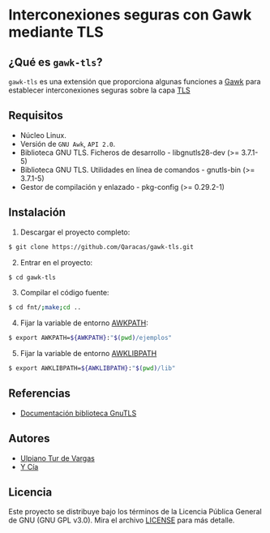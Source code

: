 # Interconexiones seguras con Gawk mediante TLS

## ¿Qué es `gawk-tls`?

`gawk-tls` es una extensión que proporciona algunas funciones a [Gawk](https://www.gnu.org/software/gawk/manual/gawk.html) para establecer interconexiones seguras sobre la capa [TLS](https://es.wikipedia.org/wiki/Seguridad_de_la_capa_de_transporte)

## Requisitos

* Núcleo Linux.
* Versión de `GNU Awk`, `API 2.0`.
* Biblioteca GNU TLS. Ficheros de desarrollo - libgnutls28-dev (>= 3.7.1-5)
* Biblioteca GNU TLS. Utilidades en línea de comandos - gnutls-bin (>= 3.7.1-5)
* Gestor de compilación y enlazado - pkg-config (>= 0.29.2-1)

## Instalación

1. Descargar el proyecto completo:

```bash
$ git clone https://github.com/Qaracas/gawk-tls.git
```
2. Entrar en el proyecto:

```bash
$ cd gawk-tls
```

3. Compilar el código fuente:

```bash
$ cd fnt/;make;cd ..
```

4. Fijar la variable de entorno [AWKPATH](https://www.gnu.org/software/gawk/manual/gawk.html#AWKPATH-Variable):

```bash
$ export AWKPATH=${AWKPATH}:"$(pwd)/ejemplos"
```

5. Fijar la variable de entorno [AWKLIBPATH](https://www.gnu.org/software/gawk/manual/html_node/AWKLIBPATH-Variable.html)

```bash
$ export AWKLIBPATH=${AWKLIBPATH}:"$(pwd)/lib"
```

## Referencias

* [Documentación biblioteca GnuTLS](https://www.gnutls.org/manual/html_node/index.html)

## Autores

* [Ulpiano Tur de Vargas](https://github.com/Qaracas)
* [Y Cía](https://github.com/Qaracas/gawk-tls/contributors)

## Licencia

Este proyecto se distribuye bajo los términos de la Licencia Pública General de GNU (GNU GPL v3.0). Mira el archivo [LICENSE](LICENSE) para más detalle.
